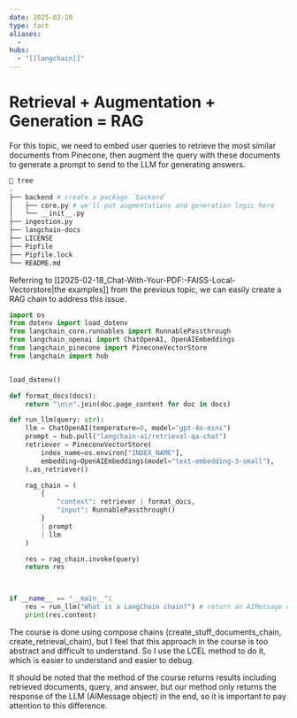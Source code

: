 ```yaml
---
date: 2025-02-20
type: fact
aliases:
  -
hubs:
  - "[[langchain]]"
---
```


# Retrieval + Augmentation + Generation = RAG

For this topic, we need to embed user queries to retrieve the most similar documents from Pinecone, then augment the query with these documents to generate a prompt to send to the LLM for generating answers.

```sh
 tree
.
├── backend # create a package `backend`
│   ├── core.py # we'll put augmentations and generation logic here
│   └── __init__.py
├── ingestion.py
├── langchain-docs
├── LICENSE
├── Pipfile
├── Pipfile.lock
└── README.md

```

Referring to [[2025-02-18_Chat-With-Your-PDF:-FAISS-Local-Vectorstore|the examples]] from the previous topic, we can easily create a RAG chain to address this issue.


```py
import os
from dotenv import load_dotenv
from langchain_core.runnables import RunnablePassthrough
from langchain_openai import ChatOpenAI, OpenAIEmbeddings
from langchain_pinecone import PineconeVectorStore
from langchain import hub


load_dotenv()

def format_docs(docs):
    return "\n\n".join(doc.page_content for doc in docs)

def run_llm(query: str):
    llm = ChatOpenAI(temperature=0, model="gpt-4o-mini")
    prompt = hub.pull("langchain-ai/retrieval-qa-chat")
    retriever = PineconeVectorStore(
        index_name=os.environ["INDEX_NAME"],
        embedding=OpenAIEmbeddings(model="text-embedding-3-small"),
    ).as_retriever()

    rag_chain = (
        {
            "context": retriever | format_docs,
            "input": RunnablePassthrough()
        }
        | prompt
        | llm
    )

    res = rag_chain.invoke(query)
    return res



if __name__ == "__main__":
    res = run_llm("What is a LangChain chain?") # return an AIMessage object
    print(res.content)

```

The course is done using compose chains (create_stuff_documents_chain, create_retrieval_chain), but I feel that this approach in the course is too abstract and difficult to understand. So I use the LCEL method to do it, which is easier to understand and easier to debug.

It should be noted that the method of the course returns results including retrieved documents, query, and answer, but our method only returns the response of the LLM (AIMessage object) in the end, so it is important to pay attention to this difference.






